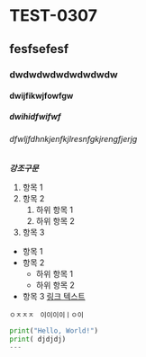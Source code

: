 # TEST-0307
## fesfsefesf
### dwdwdwdwdwdwdwdw
#### dwijfikwjfowfgw
##### dwihidfwifwf
###### dfwljfdhnkjenfkjlresnfgkjrengfjerjg
*******강조구문*******
1. 항목 1
2. 항목 2
   1. 하위 항목 1
   2. 하위 항목 2
3. 항목 3
- 항목 1
- 항목 2
   - 하위 항목 1
   - 하위 항목 2
- 항목 3
[링크 텍스트](http://www.example.com)

```ㅇㅈㅈㅈ```
``` 이이이이ㅣㅇ이```
```python
print("Hello, World!")
print( djdjdj)
---
